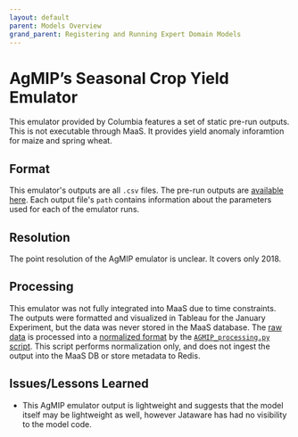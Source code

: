 ```yaml
---
layout: default
parent: Models Overview
grand_parent: Registering and Running Expert Domain Models
---
```


# AgMIP’s Seasonal Crop Yield Emulator

This emulator provided by Columbia features a set of static pre-run outputs. This is not executable through MaaS. It provides yield anomaly inforamtion for maize and spring wheat.


## Format

This emulator's outputs are all `.csv` files. The pre-run outputs are [available here](https://github.com/WorldModelers/ModelService/tree/master/AGMIP-Integration/data). Each output file's `path` contains information about the parameters used for each of the emulator runs. 

## Resolution

The point resolution of the AgMIP emulator is unclear. It covers only 2018. 

## Processing

This emulator was not fully integrated into MaaS due to time constraints. The outputs were formatted and visualized in Tableau for the January Experiment, but the data was never stored in the MaaS database. The [raw data](https://github.com/WorldModelers/ModelService/tree/master/AGMIP-Integration/data) is processed into a [normalized format](https://github.com/WorldModelers/ModelService/tree/master/AGMIP-Integration/data_processed) by the [`AGMIP_processing.py` script](https://github.com/WorldModelers/ModelService/blob/master/AGMIP-Integration/AGMIP_processing.py). This script performs normalization only, and does not ingest the output into the MaaS DB or store metadata to Redis.

## Issues/Lessons Learned

- This AgMIP emulator output is lightweight and suggests that the model itself may be lightweight as well, however Jataware has had no visibility to the model code.